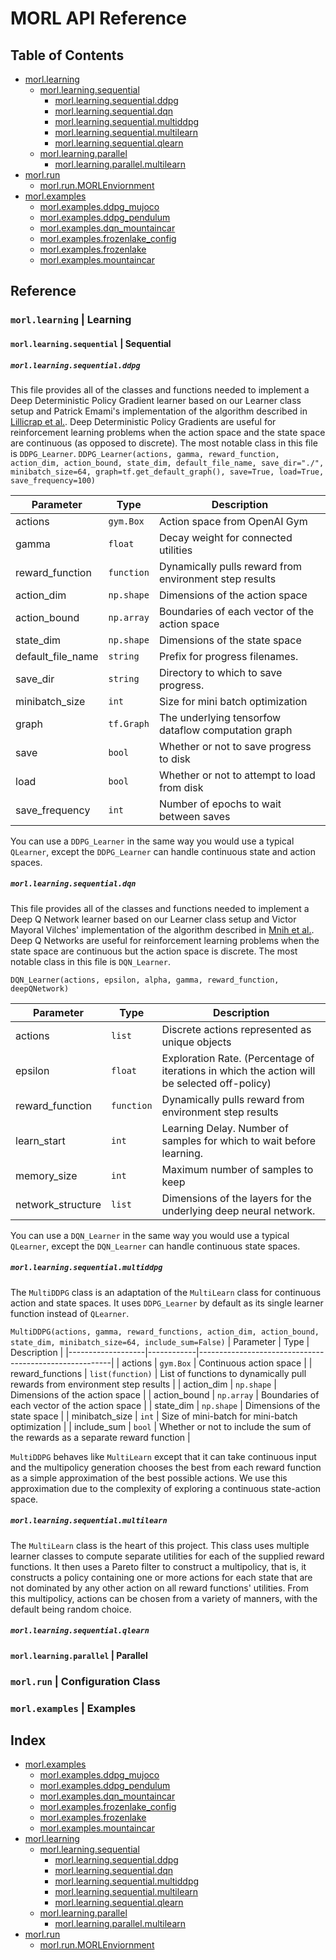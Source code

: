 # MORL API Reference

## Table of Contents
 - [morl.learning](#Learning)
   - [morl.learning.sequential](#LearningSequential)
     - [morl.learning.sequential.ddpg](#LearningSequentialDDPG)
     - [morl.learning.sequential.dqn](#LearningSequentialDQN)
     - [morl.learning.sequential.multiddpg](#LearningSequentialMultiDDPG)
     - [morl.learning.sequential.multilearn](#LearningSequentialMultilearn)
     - [morl.learning.sequential.qlearn](#LearningSequentialQlearn)
   - [morl.learning.parallel](#LearningParallel)
     - [morl.learning.parallel.multilearn](#LearningParallelMultilearn)
 - [morl.run](#Run)
   - [morl.run.MORLEnviornment](#RunMORLEnviornment)
 - [morl.examples](#Examples)
   - [morl.examples.ddpg_mujoco](#ExamplesDDPGMujoco)
   - [morl.examples.ddpg_pendulum](#ExamplesDDPGPendulum)
   - [morl.examples.dqn_mountaincar](#ExamplesDQNMountaincar)
   - [morl.examples.frozenlake_config](#ExamplesFrozenlakeConfig)
   - [morl.examples.frozenlake](#ExamplesFrozenlake)
   - [morl.examples.mountaincar](#ExamplesMountaincar)

## Reference

### <a name="Learning">`morl.learning`</a> | Learning

#### <a name="LearningSequential">`morl.learning.sequential`</a> | Sequential

##### <a name="LearningSequentialDDPG">`morl.learning.sequential.ddpg`</a>
This file provides all of the classes and functions needed to implement a Deep Deterministic Policy Gradient learner based on our Learner class setup and Patrick Emami's implementation of the algorithm described in [Lillicrap et al.](https://arxiv.org/pdf/1509.02971v2.pdf).  Deep Deterministic Policy Gradients are useful for reinforcement learning problems when the action space and the state space are continuous (as opposed to discrete).  The most notable class in this file is `DDPG_Learner`.
```DDPG_Learner(actions, gamma, reward_function, action_dim, action_bound, state_dim, default_file_name, save_dir="./", minibatch_size=64, graph=tf.get_default_graph(), save=True, load=True, save_frequency=100)```

| Parameter         | Type       | Description                                            |
|-------------------|------------|--------------------------------------------------------|
| actions           | `gym.Box`  | Action space from OpenAI Gym                           |
| gamma             | `float`    | Decay weight for connected utilities                   |
| reward_function   | `function` | Dynamically pulls reward from environment step results |
| action_dim        | `np.shape` | Dimensions of the action space                         |
| action_bound      | `np.array` | Boundaries of each vector of the action space          |
| state_dim         | `np.shape` | Dimensions of the state space                          |
| default_file_name | `string`   | Prefix for progress filenames.                         |
| save_dir          | `string`   | Directory to which to save progress.                   |
| minibatch_size    | `int`      | Size for mini batch optimization                       |
| graph             | `tf.Graph` | The underlying tensorfow dataflow computation graph    |
| save              | `bool`     | Whether or not to save progress to disk                |
| load              | `bool`     | Whether or not to attempt to load from disk            |
| save_frequency    | `int`      | Number of epochs to wait between saves                 |

You can use a `DDPG_Learner` in the same way you would use a typical `QLearner`, except the `DDPG_Learner` can handle continuous state and action spaces.

##### <a name="LearningSequentialDDPG">`morl.learning.sequential.dqn`</a>
This file provides all of the classes and functions needed to implement a Deep Q Network learner based on our Learner class setup and Victor Mayoral Vilches' implementation of the algorithm described in [Mnih et al.](https://web.stanford.edu/class/psych209/Readings/MnihEtAlHassibis15NatureControlDeepRL.pdf).  Deep Q Networks are useful for reinforcement learning problems when the state space are continuous but the action space is discrete.  The most notable class in this file is `DQN_Learner`.

```DQN_Learner(actions, epsilon, alpha, gamma, reward_function, deepQNetwork)```

| Parameter         | Type       | Description                                            |
|-------------------|------------|--------------------------------------------------------|
| actions           | `list`     | Discrete actions represented as unique objects         |
| epsilon           | `float`    | Exploration Rate. (Percentage of iterations in which the action will be selected off-policy) |
| reward_function   | `function` | Dynamically pulls reward from environment step results |
| learn_start       | `int`      | Learning Delay.  Number of samples for which to wait before learning. |
| memory_size       | `int`      | Maximum number of samples to keep                      |
| network_structure | `list`     | Dimensions of the layers for the underlying deep neural network. |

You can use a `DQN_Learner` in the same way you would use a typical `QLearner`, except the `DQN_Learner` can handle continuous state  spaces.

##### <a name="LearningSequentialMultiDDPG">`morl.learning.sequential.multiddpg`</a>
The `MultiDDPG` class is an adaptation of the `MultiLearn` class for continuous action and state spaces.  It uses `DDPG_Learner` by default as its single learner function instead of `QLearner`.

```MultiDDPG(actions, gamma, reward_functions, action_dim, action_bound, state_dim, minibatch_size=64, include_sum=False)```
| Parameter         | Type       | Description                                            |
|-------------------|------------|--------------------------------------------------------|
| actions           | `gym.Box`     | Continuous action space         |
| reward_functions   | `list(function)` | List of functions to dynamically pull rewards from environment step results |
| action_dim        | `np.shape` | Dimensions of the action space                         |
| action_bound      | `np.array` | Boundaries of each vector of the action space          |
| state_dim         | `np.shape` | Dimensions of the state space                          |
| minibatch_size    | `int`      | Size of mini-batch for mini-batch optimization         |
| include_sum       | `bool`     | Whether or not to include the sum of the rewards as a separate reward function |

`MultiDDPG` behaves like `MultiLearn` except that it can take continuous input and the multipolicy generation chooses the best from each reward function as a simple approximation of the best possible actions.  We use this approximation due to the complexity of exploring a continuous state-action space.

##### <a name="LearningSequentialMultilearn">`morl.learning.sequential.multilearn`</a>
The `MultiLearn` class is the heart of this project.  This class uses multiple learner classes to compute separate utilities for each of the supplied reward functions.  It then uses a Pareto filter to construct a multipolicy, that is, it constructs a policy containing one or more actions for each state that are not dominated by any other action on all reward functions' utilities.  From this multipolicy, actions can be chosen from a variety of manners, with the default being random choice.



##### <a name="LearningSequentialQlearn">`morl.learning.sequential.qlearn`</a>


#### <a name="LearningParallel">`morl.learning.parallel`</a> | Parallel


### <a name="Run">`morl.run`</a> | Configuration Class

### <a name="Examples">`morl.examples`</a> | Examples

## Index
 - [morl.examples](#Examples)
   - [morl.examples.ddpg_mujoco](#ExamplesDDPGMujoco)
   - [morl.examples.ddpg_pendulum](#ExamplesDDPGPendulum)
   - [morl.examples.dqn_mountaincar](#ExamplesDQNMountaincar)
   - [morl.examples.frozenlake_config](#ExamplesFrozenlakeConfig)
   - [morl.examples.frozenlake](#ExamplesFrozenlake)
   - [morl.examples.mountaincar](#ExamplesMountaincar)
 - [morl.learning](#Learning)
   - [morl.learning.sequential](#LearningSequential)
     - [morl.learning.sequential.ddpg](#LearningSequentialDDPG)
     - [morl.learning.sequential.dqn](#LearningSequentialDQN)
     - [morl.learning.sequential.multiddpg](#LearningSequentialMultiDDPG)
     - [morl.learning.sequential.multilearn](#LearningSequentialMultilearn)
     - [morl.learning.sequential.qlearn](#LearningSequentialQlearn)
   - [morl.learning.parallel](#LearningParallel)
     - [morl.learning.parallel.multilearn](#LearningParallelMultilearn)
 - [morl.run](#Run)
   - [morl.run.MORLEnviornment](#RunMORLEnviornment)
